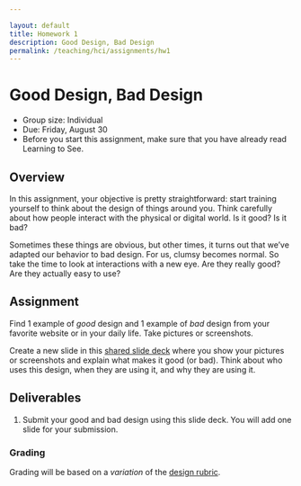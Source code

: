 ```yaml
---

layout: default
title: Homework 1
description: Good Design, Bad Design
permalink: /teaching/hci/assignments/hw1
---
```


# Good Design, Bad Design

* Group size: Individual
* Due: Friday, August 30
* Before you start this assignment, make sure that you have already read Learning to See.

## Overview 
In this assignment, your objective is pretty straightforward: start training yourself to think about the design of things around you. Think carefully about how people interact with the physical or digital world. 
Is it good? Is it bad?

Sometimes these things are obvious, but other times, it turns out that we’ve adapted our behavior to bad design. For us, clumsy becomes normal. So take the time to look at interactions with a new eye. Are they really good? Are they actually easy to use?

## Assignment
Find 1 example of *good* design and 1 example of *bad* design from your favorite website or in your daily life. Take pictures or screenshots.

Create a new slide in this [shared slide deck](https://docs.google.com/presentation/d/1Y9j5Elb52PNShvKnoVnlqULr70yjOuj64epUpH_BcoA/edit?usp=sharing) where you show your pictures or screenshots and explain what makes it good (or bad). Think about who uses this design, when they are using it, and why they are using it.


## Deliverables
1. Submit your good and bad design using this slide deck. You will add one slide for your submission.

### Grading
Grading will be based on a *variation* of the [design rubric](https://docs.google.com/spreadsheets/d/1aI9LcmVZmh_977G__U4Guz_rPRCwWZs26J_yHXbhSyY/edit?usp=sharing).